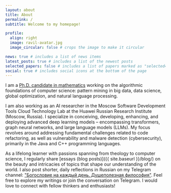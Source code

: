 ```yaml
---
layout: about
title: About
permalink: /
subtitle: Welcome to my homepage!

profile:
  align: right
  image: ravil-avatar.jpg
  image_circular: false # crops the image to make it circular

news: true # includes a list of news items
latest_posts: true # includes a list of the newest posts
selected_papers: false # includes a list of papers marked as "selected={true}"
social: true # includes social icons at the bottom of the page
---
```


I am a [Ph.D. candidate in mathematics](https://math.washington.edu/people/ravil-mussabayev) working on the algorithmic foundations of computer science: pattern mining in big data, data science, global optimization, and natural language processing.

I am also working as an AI researcher in the Moscow Software Development Tools Cloud Technology Lab at the Huawei Russian Research Institute (Moscow, Russia). I specialize in conceiving, developing, enhancing, and deploying advanced deep learning models – encompassing transformers, graph neural networks, and large language models (LLMs). My focus revolves around addressing fundamental challenges related to code refactoring, as well as vulnerability and malware detection (cybersecurity), primarily in the Java and C++ programming languages.

As a lifelong learner with passions spanning from theology to computer science, I regularly share [essays (blog posts)]({{ site.baseurl }}/blog/) on the beauty and intricacies of topics that shape our understanding of the world. I also post shorter, daily reflections in Russian on my Telegram channel: ["Богословие на каждый день. Душеполезная философия"](https://t.me/ravil_mussabayev). Feel free to explore my writings or join the conversation on Telegram. I would love to connect with fellow thinkers and enthusiasts!